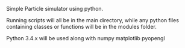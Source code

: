 Simple Particle simulator using python. 

Running scripts will all be in the main directory, while any python files containing classes or functions will be in the modules folder.

Python 3.4.x will be used along with 
numpy
matplotlib 
pyopengl

